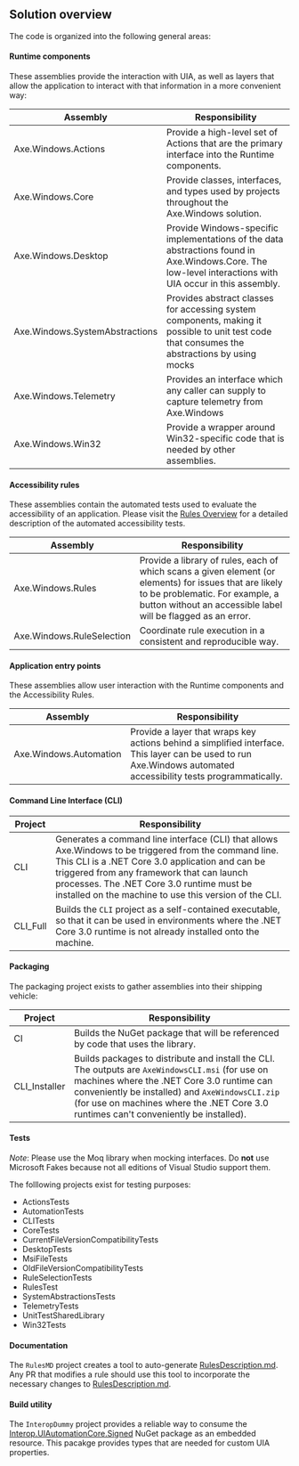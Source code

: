 <!-- Copyright (c) Microsoft Corporation. All rights reserved.
     Licensed under the MIT License. -->

## Solution overview

The code is organized into the following general areas:

#### Runtime components
These assemblies provide the interaction with UIA, as well as layers that allow the application to interact with that information in a more convenient way:

Assembly | Responsibility
--- | ---
Axe.Windows.Actions | Provide a high-level set of Actions that are the primary interface into the Runtime components.
Axe.Windows.Core | Provide classes, interfaces, and types used by projects throughout the Axe.Windows solution.
Axe.Windows.Desktop | Provide Windows-specific implementations of the data abstractions found in Axe.Windows.Core. The low-level interactions with UIA occur in this assembly.
Axe.Windows.SystemAbstractions | Provides abstract classes for accessing system components, making it possible to unit test code that consumes the abstractions by using mocks
Axe.Windows.Telemetry | Provides an interface which any caller can supply to capture telemetry from Axe.Windows
Axe.Windows.Win32 | Provide a wrapper around Win32-specific code that is needed by other assemblies.

#### Accessibility rules
These assemblies contain the automated tests used to evaluate the accessibility of an application. Please visit the [Rules Overview](./RulesOverview.md) for a detailed description of the automated accessibility tests.

Assembly | Responsibility
--- | ---
Axe.Windows.Rules | Provide a library of rules, each of which scans a given element (or elements) for issues that are likely to be problematic. For example, a button without an accessible label will be flagged as an error.
Axe.Windows.RuleSelection | Coordinate rule execution in a consistent and reproducible way.

#### Application entry points
These assemblies allow user interaction with the Runtime components and the Accessibility Rules.

Assembly | Responsibility
--- | ---
Axe.Windows.Automation | Provide a layer that wraps key actions behind a simplified interface. This layer can be used to run Axe.Windows automated accessibility tests programmatically.

#### Command Line Interface (CLI)
Project | Responsibility
--- | ---
CLI | Generates a command line interface (CLI) that allows Axe.Windows to be triggered from the command line. This CLI is a .NET Core 3.0 application and can be triggered from any framework that can launch processes. The .NET Core 3.0 runtime must be installed on the machine to use this version of the CLI.
CLI_Full | Builds the `CLI` project as a self-contained executable, so that it can be used in environments where the .NET Core 3.0 runtime is not already installed onto the machine.

#### Packaging
The packaging project exists to gather assemblies into their shipping vehicle:

Project | Responsibility
--- | ---
CI | Builds the NuGet package that will be referenced by code that uses the library.
CLI_Installer | Builds packages to distribute and install the CLI. The outputs are `AxeWindowsCLI.msi` (for use on machines where the .NET Core 3.0 runtime can conveniently be installed) and `AxeWindowsCLI.zip` (for use on machines where the .NET Core 3.0 runtimes can't conveniently be installed).

#### Tests

_Note_: Please use the Moq library when mocking interfaces. Do __not__ use Microsoft Fakes because not all editions of Visual Studio support them.

The folllowing projects exist for testing purposes:
- ActionsTests
- AutomationTests
- CLITests
- CoreTests
- CurrentFileVersionCompatibilityTests
- DesktopTests
- MsiFileTests
- OldFileVersionCompatibilityTests
- RuleSelectionTests
- RulesTest
- SystemAbstractionsTests
- TelemetryTests
- UnitTestSharedLibrary
- Win32Tests 

#### Documentation

The `RulesMD` project creates a tool to auto-generate [RulesDescription.md](RulesDescription.md). Any PR that modifies a rule should use this tool to incorporate the necessary changes to [RulesDescription.md](RulesDescription.md).

#### Build utility

The `InteropDummy` project provides a reliable way to consume the [Interop.UIAutomationCore.Signed](https://www.nuget.org/packages/Interop.UIAutomationCore.Signed) NuGet package as an embedded resource. This pacakge provides types that are needed for custom UIA properties.
